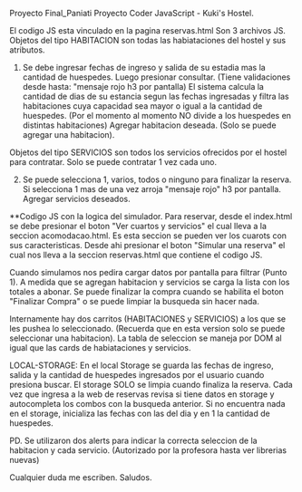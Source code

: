 Proyecto Final_Paniati
Proyecto Coder JavaScript - Kuki's Hostel.

El codigo JS esta vinculado en la pagina reservas.html Son 3 archivos JS.
Objetos del tipo HABITACION son todas las habiataciones del hostel y sus atributos. 

1) Se debe ingresar fechas de ingreso y salida de su estadia mas la cantidad de huespedes. Luego presionar consultar. (Tiene validaciones desde hasta: "mensaje rojo h3 por pantalla)
El sistema calcula la cantidad de dias de su estancia segun las fechas ingresadas y filtra las habitaciones cuya capacidad sea mayor o igual a la cantidad de huespedes. (Por el momento al momento NO divide a los huespedes en distintas habitaciones)
Agregar habitacion deseada. (Solo se puede agregar una habitacion).

Objetos del tipo SERVICIOS son todos los servicios ofrecidos por el hostel para contratar. Solo se puede contratar 1 vez cada uno.

2) Se puede selecciona 1, varios, todos o ninguno para finalizar la reserva. Si selecciona 1 mas de una vez arroja "mensaje rojo" h3 por pantalla.
Agregar servicios deseados.


**Codigo JS con la logica del simulador.
Para reservar, desde el index.html se debe presionar el boton "Ver cuartos y servicios" el cual lleva a la seccion acomodacao.html. Es esta seccion se pueden ver los cuarots con sus caracteristicas. Desde ahi presionar el boton "Simular una reserva" el cual nos lleva a la seccion reservas.html que contiene el codigo JS.

Cuando simulamos nos pedira cargar datos por pantalla para filtrar (Punto 1).
A medida que se agregan habitacion y servicios se carga la lista con los totales a abonar.
Se puede finalizar la compra cuando se habilita el boton "Finalizar Compra" o se puede limpiar la busqueda sin hacer nada.

Internamente hay dos carritos (HABITACIONES y SERVICIOS) a los que se les pushea lo seleccionado. (Recuerda que en esta version solo se puede seleccionar una habitacion). 
La tabla de seleccion se maneja por DOM al igual que las cards de habiataciones y servicios.

LOCAL-STORAGE:
En el local Storage se guarda las fechas de ingreso, salida y la cantidad de huespedes ingresados por el usuario cuando presiona buscar.
El storage SOLO se limpia cuando finaliza la reserva.
Cada vez que ingresa a la web de reservas revisa si tiene datos en storage y
autocompleta los combos con la busqueda anterior. Si no encuentra nada en el storage, inicializa las fechas con las del dia y en 1 la cantidad de huespedes.

PD. Se utilizaron dos alerts para indicar la correcta seleccion de la habitacion y cada servicio. (Autorizado por la profesora hasta ver librerias nuevas)

Cualquier duda me escriben.
Saludos.
